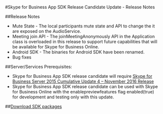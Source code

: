 #Skype for Business App SDK Release Candidate Update - Release Notes 

##Release Notes
- Mute State - The local participants mute state and API to change the it are exposed on the AudioService.
- Meeting join API - The joinMeetingAnonymously API in the Application class is overloaded in this release to support future capabilities that will be available for Skype for Business Online.
- Android SDK - The binaries for Android SDK have been renamed.
- Bug fixes

##Server/Services Prerequisites:

- Skype for Business App SDK release candidate will require [Skype for Business Server 2015 Cumulative Update 4 – November 2016 Release](https://www.microsoft.com/en-us/download/details.aspx?id=47690) 
- Skype for Business App SDK release candidate can be used with Skype for Business Online with the enablepreviewfeatures flag enabled(true) for development and testing only with this update. 

##[Download SDK packages](Download.md)
